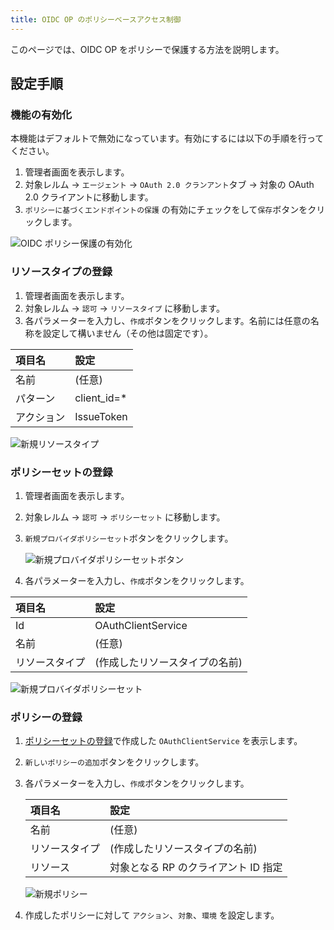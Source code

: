 ```yaml
---
title: OIDC OP のポリシーベースアクセス制御
---
```

このページでは、OIDC OP をポリシーで保護する方法を説明します。

## 設定手順

### 機能の有効化

本機能はデフォルトで無効になっています。有効にするには以下の手順を行ってください。

1. 管理者画面を表示します。
2. 対象レルム → `エージェント` → `OAuth 2.0 クランアント`タブ → 対象の OAuth 2.0 クライアントに移動します。
3. `ポリシーに基づくエンドポイントの保護` の有効にチェックをして`保存`ボタンをクリックします。

![OIDC ポリシー保護の有効化](../../images/ja/oidc-oauth2/oidc-policy-enable.png "OIDC ポリシー保護の有効化")

### リソースタイプの登録

1. 管理者画面を表示します。
2. 対象レルム → `認可` → `リソースタイプ` に移動します。
3. 各パラメーターを入力し、`作成`ボタンをクリックします。名前には任意の名称を設定して構いません（その他は固定です）。

| 項目名| 設定 |
|:---------------------|:---------------------------------------------|
| 名前 | (任意) |
| パターン | client_id=\* |
| アクション | IssueToken |

![新規リソースタイプ](../../images/ja/oidc-oauth2/oidc-policy-resource-type.png "新規リソースタイプ")

### ポリシーセットの登録

1. 管理者画面を表示します。
2. 対象レルム → `認可` → `ポリシーセット` に移動します。
3. `新規プロバイダポリシーセット`ボタンをクリックします。

   ![新規プロバイダポリシーセットボタン](../../images/ja/oidc-oauth2/oidc-policy-policyset1.png "新規プロバイダポリシーセットボタン")

4. 各パラメーターを入力し、`作成`ボタンをクリックします。

| 項目名| 設定 |
|:---------------------|:---------------------------------------------|
| Id | OAuthClientService |
| 名前 | (任意) |
| リソースタイプ | (作成したリソースタイプの名前) |

![新規プロバイダポリシーセット](../../images/ja/oidc-oauth2/oidc-policy-policyset2.png "新規プロバイダポリシーセット")

### ポリシーの登録

1. [ポリシーセットの登録](#ポリシーセットの登録)で作成した `OAuthClientService` を表示します。
2. `新しいポリシーの追加`ボタンをクリックします。
3. 各パラメーターを入力し、`作成`ボタンをクリックします。

   | 項目名| 設定 |
   |:---------------------|:---------------------------------------------|
   | 名前 | (任意) |
   | リソースタイプ | (作成したリソースタイプの名前) |
   | リソース | 対象となる RP のクライアント ID 指定 |

   ![新規ポリシー](../../images/ja/oidc-oauth2/oidc-policy-policy1.png "新規ポリシー")

4. 作成したポリシーに対して `アクション`、`対象`、`環境` を設定します。



